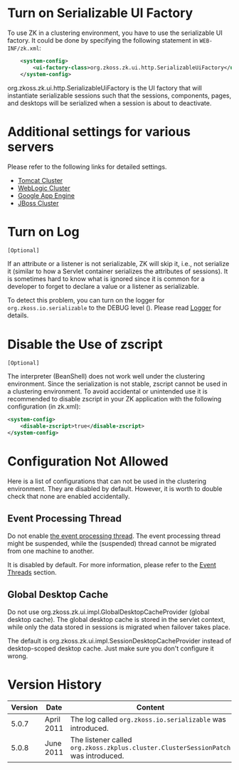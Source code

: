 # Turn on Serializable UI Factory

To use ZK in a clustering environment, you have to use the serializable
UI factory. It could be done by specifying the following statement in
`WEB-INF/zk.xml`:

``` xml
    <system-config>
        <ui-factory-class>org.zkoss.zk.ui.http.SerializableUiFactory</ui-factory-class>
    </system-config>
```

<javadoc>org.zkoss.zk.ui.http.SerializableUiFactory</javadoc> is the UI
factory that will instantiate serializable sessions such that the
sessions, components, pages, and desktops will be serialized when a
session is about to deactivate.

# Additional settings for various servers

Please refer to the following links for detailed settings.

- [Tomcat
  Cluster](ZK_Installation_Guide/Setting_up_Servers/Tomcat_Cluster)
- [WebLogic
  Cluster](ZK_Installation_Guide/Setting_up_Servers/WebLogic_Cluster)
- [Google App
  Engine](ZK_Installation_Guide/Setting_up_Servers/Google_App_Engine)
- [JBoss
  Cluster](ZK_Installation_Guide/Setting_up_Servers/JBoss_Cluster)

# Turn on Log

`[Optional]`

If an attribute or a listener is not serializable, ZK will skip it,
i.e., not serialize it (similar to how a Servlet container serializes
the attributes of sessions). It is sometimes hard to know what is
ignored since it is common for a developer to forget to declare a value
or a listener as serializable.

To detect this problem, you can turn on the logger for
`org.zkoss.io.serializable` to the DEBUG level (). Please read [
Logger](ZK%20Developer's%20Reference/Supporting%20Utilities/Logger)
for details.

# Disable the Use of zscript

`[Optional]`

The interpreter (BeanShell) does not work well under the clustering
environment. Since the serialization is not stable, zscript cannot be
used in a clustering environment. To avoid accidental or unintended use
it is recommended to disable zscript in your ZK application with the
following configuration (in zk.xml):

``` xml
<system-config>
    <disable-zscript>true</disable-zscript>
</system-config>
```

# Configuration Not Allowed

Here is a list of configurations that can not be used in the clustering
environment. They are disabled by default. However, it is worth to
double check that none are enabled accidentally.

## Event Processing Thread

Do not enable [ the event processing
thread](ZK_Developer%27s_Reference/UI_Patterns/Event_Threads).
The event processing thread might be suspended, while the (suspended)
thread cannot be migrated from one machine to another.

It is disabled by default. For more information, please refer to the
[Event
Threads]({{site.baseurl}}/zk_dev_ref/UI_Patterns/Event_Threads)
section.

## Global Desktop Cache

Do not use
<javadoc>org.zkoss.zk.ui.impl.GlobalDesktopCacheProvider</javadoc>
(global desktop cache). The global desktop cache is stored in the
servlet context, while only the data stored in sessions is migrated when
failover takes place.

The default is
<javadoc>org.zkoss.zk.ui.impl.SessionDesktopCacheProvider</javadoc>
instead of desktop-scoped desktop cache. Just make sure you don't
configure it wrong.

# Version History

| Version | Date       | Content                                                                            |
|---------|------------|------------------------------------------------------------------------------------|
| 5.0.7   | April 2011 | The log called `org.zkoss.io.serializable` was introduced.                         |
| 5.0.8   | June 2011  | The listener called `org.zkoss.zkplus.cluster.ClusterSessionPatch` was introduced. |
